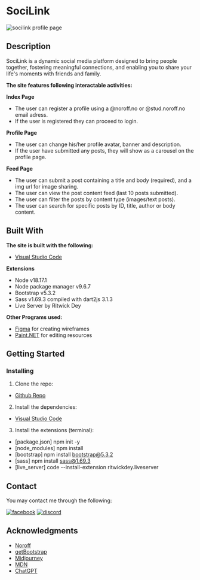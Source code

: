 # SociLink

<img src="https://ibb.co/nbwcYZ6" alt="socilink profile page" border="0">

## Description

SociLink is a dynamic social media platform designed to bring people together, fostering meaningful connections, and enabling you to share your life's moments with friends and family.

<b>The site features following interactable activities:</b>

<b>Index Page</b>

- The user can register a profile using a @noroff.no or @stud.noroff.no email adress.
- If the user is registered they can proceed to login.

<b>Profile Page</b>

- The user can change his/her profile avatar, banner and description.
- If the user have submitted any posts, they will show as a carousel on the profile page.

<b>Feed Page</b>

- The user can submit a post containing a title and body (required), and a img url for image sharing.
- The user can view the post content feed (last 10 posts submitted).
- The user can filter the posts by content type (images/text posts).
- The user can search for specific posts by ID, title, author or body content.

## Built With

<b>The site is built with the following:</b>

- [Visual Studio Code](https://code.visualstudio.com)

<b>Extensions</b>

- Node v18.17.1
- Node package manager v9.6.7
- Bootstrap v5.3.2
- Sass v1.69.3 compiled with dart2js 3.1.3
- Live Server by Ritwick Dey

<b>Other Programs used:</b>

- [Figma](https://www.figma.com) for creating wireframes
- [Paint.NET](https://www.getpaint.net) for editing resources

## Getting Started

### Installing

1. Clone the repo:

- [Github Repo](https://github.com/Queenen/Javascript_2)

2. Install the dependencies:

- [Visual Studio Code](https://code.visualstudio.com)

3. Install the extensions (terminal):

- [package.json] npm init -y
- [node_modules] npm install
- [bootstrap] npm install bootstrap@5.3.2
- [sass] npm install sass@1.69.3
- [live_server] code --install-extension ritwickdey.liveserver

## Contact

You may contact me through the following:

<a href="https://www.facebook.com/profile.php?id=100074747406376"><img src="https://i.ibb.co/7psNMJ8/facebook-1.png" alt="facebook" border="0"></a>
<a href="https://discordapp.com/users/745913715898974268"><img src="https://i.ibb.co/3CpyKTg/discord-1.png" alt="discord" border="0"></a>

## Acknowledgments

- [Noroff](https://www.noroff.no/)
- [getBootstrap](https://getbootstrap.com)
- [Midjourney](https://www.midjourney.com)
- [MDN](https://developer.mozilla.org/en-US/)
- [ChatGPT](https://chat.openai.com/)

